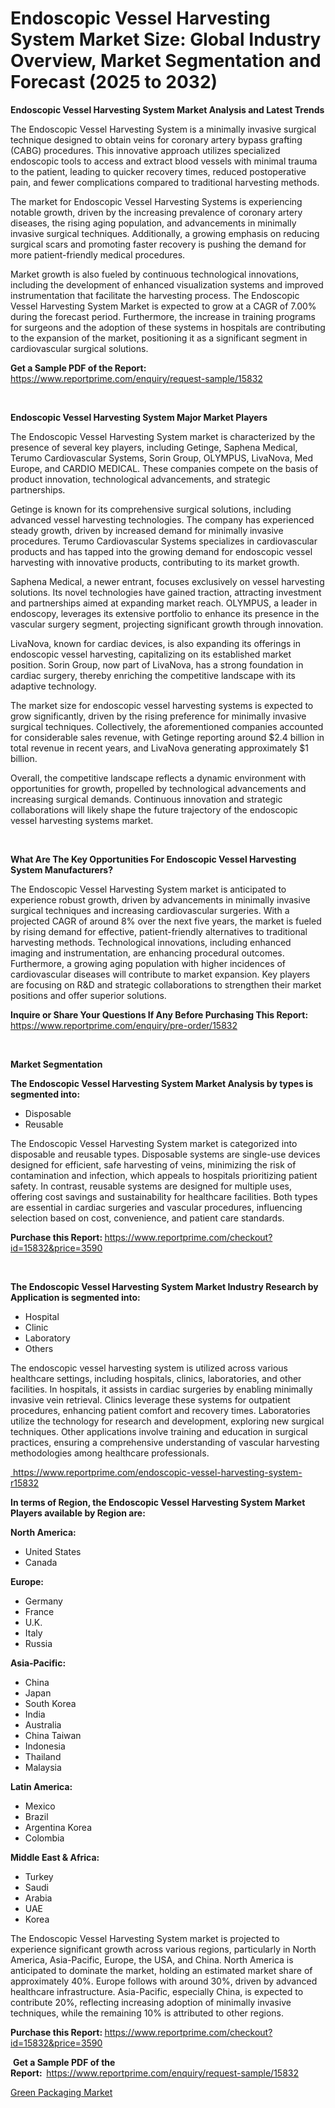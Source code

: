 <p><h1>Endoscopic Vessel Harvesting System Market Size: Global Industry Overview, Market Segmentation and Forecast (2025 to 2032)</h1></p><p><strong>Endoscopic Vessel Harvesting System Market Analysis and Latest Trends</strong></p>
<p><p>The Endoscopic Vessel Harvesting System is a minimally invasive surgical technique designed to obtain veins for coronary artery bypass grafting (CABG) procedures. This innovative approach utilizes specialized endoscopic tools to access and extract blood vessels with minimal trauma to the patient, leading to quicker recovery times, reduced postoperative pain, and fewer complications compared to traditional harvesting methods.</p><p>The market for Endoscopic Vessel Harvesting Systems is experiencing notable growth, driven by the increasing prevalence of coronary artery diseases, the rising aging population, and advancements in minimally invasive surgical techniques. Additionally, a growing emphasis on reducing surgical scars and promoting faster recovery is pushing the demand for more patient-friendly medical procedures.</p><p>Market growth is also fueled by continuous technological innovations, including the development of enhanced visualization systems and improved instrumentation that facilitate the harvesting process. The Endoscopic Vessel Harvesting System Market is expected to grow at a CAGR of 7.00% during the forecast period. Furthermore, the increase in training programs for surgeons and the adoption of these systems in hospitals are contributing to the expansion of the market, positioning it as a significant segment in cardiovascular surgical solutions.</p></p>
<p><strong>Get a Sample PDF of the Report:&nbsp;</strong> <a href="https://www.reportprime.com/enquiry/request-sample/15832?utm_campaign=2248&utm_medium=2&utm_source=Github&utm_content=ia&utm_term=20032025&utm_id=endoscopic-vessel-harvesting-system">https://www.reportprime.com/enquiry/request-sample/15832</a></p>
<p>&nbsp;</p>
<p><strong>Endoscopic Vessel Harvesting System Major Market Players</strong></p>
<p><p>The Endoscopic Vessel Harvesting System market is characterized by the presence of several key players, including Getinge, Saphena Medical, Terumo Cardiovascular Systems, Sorin Group, OLYMPUS, LivaNova, Med Europe, and CARDIO MEDICAL. These companies compete on the basis of product innovation, technological advancements, and strategic partnerships.</p><p>Getinge is known for its comprehensive surgical solutions, including advanced vessel harvesting technologies. The company has experienced steady growth, driven by increased demand for minimally invasive procedures. Terumo Cardiovascular Systems specializes in cardiovascular products and has tapped into the growing demand for endoscopic vessel harvesting with innovative products, contributing to its market growth.</p><p>Saphena Medical, a newer entrant, focuses exclusively on vessel harvesting solutions. Its novel technologies have gained traction, attracting investment and partnerships aimed at expanding market reach. OLYMPUS, a leader in endoscopy, leverages its extensive portfolio to enhance its presence in the vascular surgery segment, projecting significant growth through innovation.</p><p>LivaNova, known for cardiac devices, is also expanding its offerings in endoscopic vessel harvesting, capitalizing on its established market position. Sorin Group, now part of LivaNova, has a strong foundation in cardiac surgery, thereby enriching the competitive landscape with its adaptive technology.</p><p>The market size for endoscopic vessel harvesting systems is expected to grow significantly, driven by the rising preference for minimally invasive surgical techniques. Collectively, the aforementioned companies accounted for considerable sales revenue, with Getinge reporting around $2.4 billion in total revenue in recent years, and LivaNova generating approximately $1 billion.</p><p>Overall, the competitive landscape reflects a dynamic environment with opportunities for growth, propelled by technological advancements and increasing surgical demands. Continuous innovation and strategic collaborations will likely shape the future trajectory of the endoscopic vessel harvesting systems market.</p></p>
<p>&nbsp;</p>
<p><strong>What Are The Key Opportunities For Endoscopic Vessel Harvesting System Manufacturers?</strong></p>
<p><p>The Endoscopic Vessel Harvesting System market is anticipated to experience robust growth, driven by advancements in minimally invasive surgical techniques and increasing cardiovascular surgeries. With a projected CAGR of around 8% over the next five years, the market is fueled by rising demand for effective, patient-friendly alternatives to traditional harvesting methods. Technological innovations, including enhanced imaging and instrumentation, are enhancing procedural outcomes. Furthermore, a growing aging population with higher incidences of cardiovascular diseases will contribute to market expansion. Key players are focusing on R&D and strategic collaborations to strengthen their market positions and offer superior solutions.</p></p>
<p><strong>Inquire or Share Your Questions If Any Before Purchasing This Report:</strong> <a href="https://www.reportprime.com/enquiry/pre-order/15832?utm_campaign=2248&utm_medium=2&utm_source=Github&utm_content=ia&utm_term=20032025&utm_id=endoscopic-vessel-harvesting-system">https://www.reportprime.com/enquiry/pre-order/15832</a></p>
<p>&nbsp;</p>
<p><strong>Market Segmentation</strong></p>
<p><strong>The Endoscopic Vessel Harvesting System Market Analysis by types is segmented into:</strong></p>
<p><ul><li>Disposable</li><li>Reusable</li></ul></p>
<p><p>The Endoscopic Vessel Harvesting System market is categorized into disposable and reusable types. Disposable systems are single-use devices designed for efficient, safe harvesting of veins, minimizing the risk of contamination and infection, which appeals to hospitals prioritizing patient safety. In contrast, reusable systems are designed for multiple uses, offering cost savings and sustainability for healthcare facilities. Both types are essential in cardiac surgeries and vascular procedures, influencing selection based on cost, convenience, and patient care standards.</p></p>
<p><strong>Purchase this Report:&nbsp;</strong><a href="https://www.reportprime.com/checkout?id=15832&price=3590&utm_campaign=2248&utm_medium=2&utm_source=Github&utm_content=ia&utm_term=20032025&utm_id=endoscopic-vessel-harvesting-system">https://www.reportprime.com/checkout?id=15832&price=3590</a></p>
<p>&nbsp;</p>
<p><strong>The Endoscopic Vessel Harvesting System Market Industry Research by Application is segmented into:</strong></p>
<p><ul><li>Hospital</li><li>Clinic</li><li>Laboratory</li><li>Others</li></ul></p>
<p><p>The endoscopic vessel harvesting system is utilized across various healthcare settings, including hospitals, clinics, laboratories, and other facilities. In hospitals, it assists in cardiac surgeries by enabling minimally invasive vein retrieval. Clinics leverage these systems for outpatient procedures, enhancing patient comfort and recovery times. Laboratories utilize the technology for research and development, exploring new surgical techniques. Other applications involve training and education in surgical practices, ensuring a comprehensive understanding of vascular harvesting methodologies among healthcare professionals.</p></p>
<p><a href="https://www.reportprime.com/endoscopic-vessel-harvesting-system-r15832?utm_campaign=2248&utm_medium=2&utm_source=Github&utm_content=ia&utm_term=20032025&utm_id=endoscopic-vessel-harvesting-system">&nbsp;https://www.reportprime.com/endoscopic-vessel-harvesting-system-r15832</a></p>
<p><strong>In terms of Region, the Endoscopic Vessel Harvesting System Market Players available by Region are:</strong></p>
<p>
    <p> <strong> North America: </strong>
        <ul>
            <li>United States</li>
            <li>Canada</li>
        </ul>
        </p> 
    <p> <strong> Europe: </strong>
        <ul>
            <li>Germany</li>
            <li>France</li>
            <li>U.K.</li>
            <li>Italy</li>
            <li>Russia</li>
        </ul>
        </p> 
    <p> <strong> Asia-Pacific: </strong>
        <ul>
            <li>China</li>
            <li>Japan</li>
            <li>South Korea</li>
            <li>India</li>
            <li>Australia</li>
            <li>China Taiwan</li>
            <li>Indonesia</li>
            <li>Thailand</li>
            <li>Malaysia</li>
        </ul>
        </p> 
    <p> <strong> Latin America: </strong>
        <ul>
            <li>Mexico</li>
            <li>Brazil</li>
            <li>Argentina Korea</li>
            <li>Colombia</li>
        </ul>
        </p> 
    <p> <strong> Middle East & Africa: </strong>
        <ul>
            <li>Turkey</li>
            <li>Saudi</li>
            <li>Arabia</li>
            <li>UAE</li>
            <li>Korea</li>
        </ul>
    </p>
    </p>
<p><p>The Endoscopic Vessel Harvesting System market is projected to experience significant growth across various regions, particularly in North America, Asia-Pacific, Europe, the USA, and China. North America is anticipated to dominate the market, holding an estimated market share of approximately 40%. Europe follows with around 30%, driven by advanced healthcare infrastructure. Asia-Pacific, especially China, is expected to contribute 20%, reflecting increasing adoption of minimally invasive techniques, while the remaining 10% is attributed to other regions.</p></p>
<p><strong>Purchase this Report: </strong><a href="https://www.reportprime.com/checkout?id=15832&price=3590&utm_campaign=2248&utm_medium=2&utm_source=Github&utm_content=ia&utm_term=20032025&utm_id=endoscopic-vessel-harvesting-system">https://www.reportprime.com/checkout?id=15832&price=3590</a></p>
<p>&nbsp;<strong>Get a Sample PDF of the Report:&nbsp;&nbsp;</strong><a href="https://www.reportprime.com/enquiry/request-sample/15832?utm_campaign=2248&utm_medium=2&utm_source=Github&utm_content=ia&utm_term=20032025&utm_id=endoscopic-vessel-harvesting-system">https://www.reportprime.com/enquiry/request-sample/15832</a></p>
<p><strong></strong></p>
<p><p><a href="https://github.com/hammelximalschid/Market-Research-Report-List-1/blob/main/green-packaging-market.md?utm_campaign=2248&utm_medium=2&utm_source=Github&utm_content=ia&utm_term=20032025&utm_id=endoscopic-vessel-harvesting-system">Green Packaging Market</a></p></p>